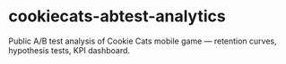 # cookiecats-abtest-analytics
Public A/B test analysis of Cookie Cats mobile game — retention curves, hypothesis tests, KPI dashboard.
